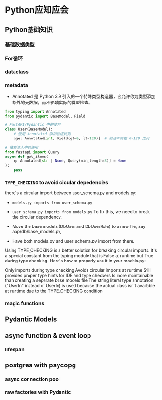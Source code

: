 # Python应知应会

## Python基础知识

### 基础数据类型

### For循环

### dataclass

### __metadata__

* Annotated 是 Python 3.9 引入的一个特殊类型构造器，它允许你为类型添加额外的元数据，而不影响实际的类型检查。
```py
from typing import Annotated
from pydantic import BaseModel, Field

# FastAPI/Pydantic 中的使用
class User(BaseModel):
    # 使用 Annotated 添加验证规则
    age: Annotated[int, Field(gt=0, lt=120)]  # 验证年龄在 0-120 之间
    
# 依赖注入中的使用
from fastapi import Query
async def get_items(
    q: Annotated[str | None, Query(min_length=3)] = None
):
    pass
```

### `TYPE_CHECKING` to avoid cicular depedencies

there's a circular import between user_schema.py and models.py:
* `models.py imports from user_schema.py`
* `user_schema.py imports from models.py`
To fix this, we need to break the circular dependency.

*  Move the base models (DbUser and DbUserRole) to a new file, say app/db/base_models.py, 
* Have both models.py and user_schema.py import from there.

Using TYPE_CHECKING is a better solution for breaking circular imports. It's a special constant from the typing module that is False at runtime but True during type checking.
Here's how to properly use it in your models.py:

Only imports during type checking
Avoids circular imports at runtime
Still provides proper type hints for IDE and type checkers
Is more maintainable than creating a separate base models file
The string literal type annotation ("UserIn" instead of UserIn) is used because the actual class isn't available at runtime due to the TYPE_CHECKING condition.

### magic functions


## Pydantic Models


## async function & event loop

### lifespan


## postgres with psycopg

### async connection pool

### raw factories with Pydantic
